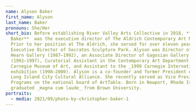```yaml
---
name: Alyson Baker
first_name: Alyson
last_name: Baker
pronouns: She/Her
short_bio: Before establishing River Valley Arts Collective in 2018, **Alyson
  Baker**  was the executive director of The Aldrich Contemporary Art Museum.
  Prior to her position at The Aldrich, she served for over eleven years as
  Executive Director of Socrates Sculpture Park. Alyson was Director of Pat
  Hearn Gallery (1987–1992), an Associate Director of Gagosian Gallery
  (1992–1997), Curatorial Assistant in the Contemporary Art Department at the
  Carnegie Museum of Art, and Assistant to the _1999 Carnegie International_
  exhibition (1998–2000). Alyson is a co-founder and former President of the
  Long Island City Cultural Alliance. She recently served as Vice President for
  Programs on the national board of ArtTable. Born in Newport, Rhode Island, she
  graduated _magna cum laude_ from Brown University.
portraits:
  - media: 2021/09/photo-by-christopher-baker-1
---
```

